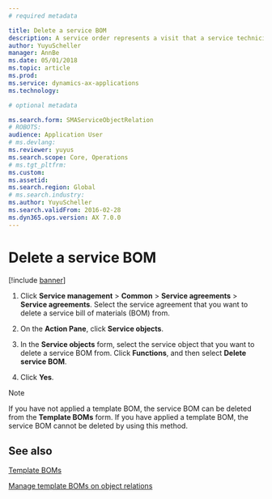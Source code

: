 ```yaml
---
# required metadata

title: Delete a service BOM 
description: A service order represents a visit that a service technician makes to a customer site on a specific date.
author: YuyuScheller
manager: AnnBe
ms.date: 05/01/2018
ms.topic: article
ms.prod: 
ms.service: dynamics-ax-applications
ms.technology: 

# optional metadata

ms.search.form: SMAServiceObjectRelation
# ROBOTS: 
audience: Application User
# ms.devlang: 
ms.reviewer: yuyus
ms.search.scope: Core, Operations
# ms.tgt_pltfrm: 
ms.custom: 
ms.assetid: 
ms.search.region: Global
# ms.search.industry: 
ms.author: YuyuScheller
ms.search.validFrom: 2016-02-28
ms.dyn365.ops.version: AX 7.0.0
---
```



# Delete a service BOM 

[!include [banner](../includes/banner.md)]


1.  Click **Service management** \> **Common** \> **Service agreements** \> **Service agreements**. Select the service agreement that you want to delete a service bill of materials (BOM) from.

2.  On the **Action Pane**, click **Service objects**.

3.  In the **Service objects** form, select the service object that you want to delete a service BOM from. Click **Functions**, and then select **Delete service BOM**.

4.  Click **Yes**.


> [!NOTE]
> <P>If you have not applied a template BOM, the service BOM can be deleted from the <STRONG>Template BOMs</STRONG> form. If you have applied a template BOM, the service BOM cannot be deleted by using this method.</P>



## See also

[Template BOMs](template-boms.md)

[Manage template BOMs on object relations](manage-template-boms-on-object-relations.md)

  


